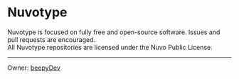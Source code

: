 # Nuvotype

Nuvotype is focused on fully free and open-source software. Issues and pull requests are encouraged.  
All Nuvotype repositories are licensed under the Nuvo Public License.

---
Owner: [beepyDev](https://github.com/)

